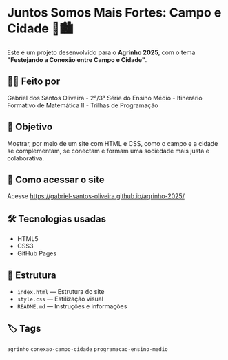 # Juntos Somos Mais Fortes: Campo e Cidade 🌾🏙️

Este é um projeto desenvolvido para o **Agrinho 2025**, com o tema **"Festejando a Conexão entre Campo e Cidade"**.

## 👩‍💻 Feito por
Gabriel dos Santos Oliveira - 2ª/3ª Série do Ensino Médio - Itinerário Formativo de Matemática II - Trilhas de Programação

## 🧠 Objetivo
Mostrar, por meio de um site com HTML e CSS, como o campo e a cidade se complementam, se conectam e formam uma sociedade mais justa e colaborativa.

## 🚀 Como acessar o site
Acesse https://gabriel-santos-oliveira.github.io/agrinho-2025/

## 🛠️ Tecnologias usadas
- HTML5
- CSS3
- GitHub Pages

## 📂 Estrutura
- `index.html` — Estrutura do site
- `style.css` — Estilização visual
- `README.md` — Instruções e informações

## 🏷️ Tags
`agrinho` `conexao-campo-cidade` `programacao-ensino-medio`

